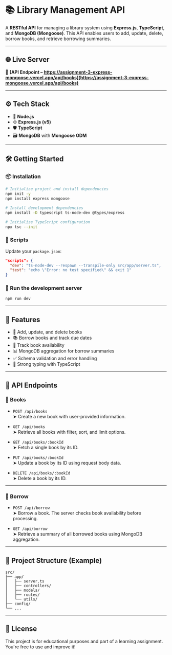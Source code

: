 
# 📚 Library Management API

A **RESTful API** for managing a library system using **Express.js**, **TypeScript**, and **MongoDB (Mongoose)**. This API enables users to add, update, delete, borrow books, and retrieve borrowing summaries.

---

## 🌐 Live Server

🔗 **[API Endpoint – https://assignment-3-express-mongoose.vercel.app/api/books](https://assignment-3-express-mongoose.vercel.app/api/books)**

---

## ⚙️ Tech Stack

- 🚀 **Node.js**
- ⚙️ **Express.js (v5)**
- 🛡️ **TypeScript**
- 🗃️ **MongoDB** with **Mongoose ODM**

---

## 🛠️ Getting Started

### 📦 Installation

```bash
# Initialize project and install dependencies
npm init -y
npm install express mongoose

# Install development dependencies
npm install -D typescript ts-node-dev @types/express

# Initialize TypeScript configuration
npx tsc --init
```

### 🔧 Scripts

Update your `package.json`:

```json
"scripts": {
  "dev": "ts-node-dev --respawn --transpile-only src/app/server.ts",
  "test": "echo \"Error: no test specified\" && exit 1"
}
```

### 🚀 Run the development server

```bash
npm run dev
```

---

## 📌 Features

- 📗 Add, update, and delete books
- 📚 Borrow books and track due dates
- 🔁 Track book availability
- 📊 MongoDB aggregation for borrow summaries
- ✅ Schema validation and error handling
- 🧠 Strong typing with TypeScript

---

## 📘 API Endpoints

### 📕 Books

- `POST /api/books`  
  ➤ Create a new book with user-provided information.

- `GET /api/books`  
  ➤ Retrieve all books with filter, sort, and limit options.

- `GET /api/books/:bookId`  
  ➤ Fetch a single book by its ID.

- `PUT /api/books/:bookId`  
  ➤ Update a book by its ID using request body data.

- `DELETE /api/books/:bookId`  
  ➤ Delete a book by its ID.

---

### 📗 Borrow

- `POST /api/borrow`  
  ➤ Borrow a book. The server checks book availability before processing.

- `GET /api/borrow`  
  ➤ Retrieve a summary of all borrowed books using MongoDB aggregation.

---

## 📂 Project Structure (Example)

```
src/
├── app/
│   ├── server.ts
│   ├── controllers/
│   ├── models/
│   ├── routes/
│   └── utils/
├── config/
└── ...
```

---

## 📜 License

This project is for educational purposes and part of a learning assignment. You're free to use and improve it!
